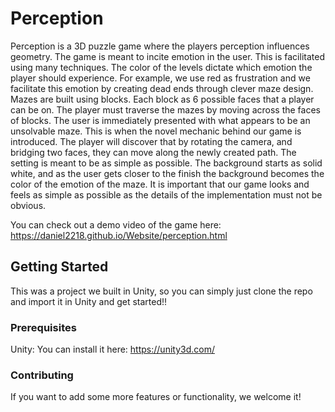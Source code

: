 # Perception

Perception is a 3D puzzle game where the players perception influences geometry. The game is meant to incite emotion in the user. This is facilitated using many techniques. The color of the levels dictate which emotion the player should experience. For example, we use red as frustration and we facilitate this emotion by creating dead ends through clever maze design. Mazes are built using blocks. Each block as 6 possible faces that a player can be on. The player must traverse the mazes by moving across the faces of blocks. The user is immediately presented with what appears to be an unsolvable maze. This is when the novel mechanic behind our game is introduced. The player will discover that by rotating the camera, and bridging two faces, they can move along the newly created path. The setting is meant to be as simple as possible. The background starts as solid white, and as the user gets closer to the finish the background becomes the color of the emotion of the maze. It is important that our game looks and feels as simple as possible as the details of the implementation must not be obvious.

You can check out a demo video of the game here: https://daniel2218.github.io/Website/perception.html

## Getting Started

This was a project we built in Unity, so you can simply just clone the repo and import it in Unity and get started!!

### Prerequisites

Unity: You can install it here: https://unity3d.com/

### Contributing 

If you want to add some more features or functionality, we welcome it!

